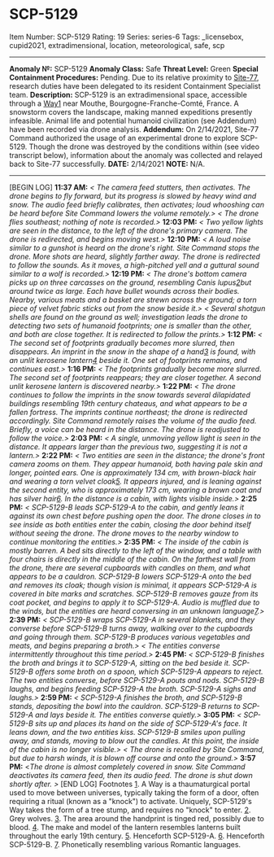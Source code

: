 # SCP-5129
Item Number: SCP-5129
Rating: 19
Series: series-6
Tags: _licensebox, cupid2021, extradimensional, location, meteorological, safe, scp

---

**Anomaly №:** SCP-5129
**Anomaly Class:** Safe
**Threat Level:** Green
**Special Containment Procedures:** Pending. Due to its relative proximity to [Site-77](http://scp-wiki.wikidot.com/secure-facility-dossier-site-77), research duties have been delegated to its resident Containment Specialist team.
**Description:** SCP-5129 is an extradimensional space, accessible through a [Way](http://scp-wiki.wikidot.com/another-goddamn-magic-system)[1](javascript:;) near Mouthe, Bourgogne-Franche-Comté, France. A snowstorm covers the landscape, making manned expeditions presently infeasible. Animal life and potential humanoid civilization (see Addendum) have been recorded via drone analysis.
**Addendum:** On 2/14/2021, Site-77 Command authorized the usage of an experimental drone to explore SCP-5129. Though the drone was destroyed by the conditions within (see video transcript below), information about the anomaly was collected and relayed back to Site-77 successfully.
**DATE:** 2/14/2021
**NOTE:** N/A.
* * *
[BEGIN LOG]
**11:37 AM:** _< The camera feed stutters, then activates. The drone begins to fly forward, but its progress is slowed by heavy wind and snow. The audio feed briefly calibrates, then activates; loud whooshing can be heard before Site Command lowers the volume remotely.>_
_< The drone flies southeast; nothing of note is recorded.>_
**12:03 PM:** _< Two yellow lights are seen in the distance, to the left of the drone's primary camera. The drone is redirected, and begins moving west.>_
**12:10 PM:** _< A loud noise similar to a gunshot is heard on the drone's right. Site Command stops the drone. More shots are heard, slightly farther away. The drone is redirected to follow the sounds. As it moves, a high-pitched yell and a guttural sound similar to a wolf is recorded.>_
**12:19 PM:** _< The drone's bottom camera picks up on three carcasses on the ground, resembling Canis lupus[2](javascript:;)but around twice as large. Each have bullet wounds across their bodies. Nearby, various meats and a basket are strewn across the ground; a torn piece of velvet fabric sticks out from the snow beside it.>_
_< Several shotgun shells are found on the ground as well; investigation leads the drone to detecting two sets of humanoid footprints; one is smaller than the other, and both are close together. It is redirected to follow the prints.>_
**1:12 PM:** _< The second set of footprints gradually becomes more slurred, then disappears. An imprint in the snow in the shape of a hand[3](javascript:;) is found, with an unlit kerosene lantern[4](javascript:;) beside it. One set of footprints remains, and continues east.>_
**1:16 PM:** _< The footprints gradually become more slurred. The second set of footprints reappears; they are closer together. A second unlit kerosene lantern is discovered nearby.>_
**1:22 PM:** _< The drone continues to follow the imprints in the snow towards several dilapidated buildings resembling 19th century chateaus, and what appears to be a fallen fortress. The imprints continue northeast; the drone is redirected accordingly. Site Command remotely raises the volume of the audio feed. Briefly, a voice can be heard in the distance. The drone is readjusted to follow the voice.>_
**2:03 PM:** _< A single, unmoving yellow light is seen in the distance. It appears larger than the previous two, suggesting it is not a lantern.>_
**2:22 PM:** _< Two entities are seen in the distance; the drone's front camera zooms on them. They appear humanoid, both having pale skin and longer, pointed ears. One is approximately 134 cm, with brown-black hair and wearing a torn velvet cloak[5](javascript:;). It appears injured, and is leaning against the second entity, who is approximately 173 cm, wearing a brown coat and has silver hair[6](javascript:;). In the distance is a cabin, with lights visible inside.>_
**2:25 PM:** _< SCP-5129-B leads SCP-5129-A to the cabin, and gently leans it against its own chest before pushing open the door. The drone closes in to see inside as both entities enter the cabin, closing the door behind itself without seeing the drone. The drone moves to the nearby window to continue monitoring the entities.>_
**2:35 PM:** _< The inside of the cabin is mostly barren. A bed sits directly to the left of the window, and a table with four chairs is directly in the middle of the cabin. On the farthest wall from the drone, there are several cupboards with candles on them, and what appears to be a cauldron. SCP-5129-B lowers SCP-5129-A onto the bed and removes its cloak; though vision is minimal, it appears SCP-5129-A is covered in bite marks and scratches. SCP-5129-B removes gauze from its coat pocket, and begins to apply it to SCP-5129-A. Audio is muffled due to the winds, but the entities are heard conversing in an unknown language[7](javascript:;).>_
**2:39 PM:** _< SCP-5129-B wraps SCP-5129-A in several blankets, and they converse before SCP-5129-B turns away, walking over to the cupboards and going through them. SCP-5129-B produces various vegetables and meats, and begins preparing a broth.>_
_< The entities converse intermittently throughout this time period.>_
**2:45 PM:** _< SCP-5129-B finishes the broth and brings it to SCP-5129-A, sitting on the bed beside it. SCP-5129-B offers some broth on a spoon, which SCP-5129-A appears to reject. The two entities converse, before SCP-5129-A pouts and nods. SCP-5129-B laughs, and begins feeding SCP-5129-A the broth. SCP-5129-A sighs and laughs.>_
**2:59 PM:** _< SCP-5129-A finishes the broth, and SCP-5129-B stands, depositing the bowl into the cauldron. SCP-5129-B returns to SCP-5129-A and lays beside it. The entities converse quietly.>_
**3:05 PM:** _< SCP-5129-B sits up and places its hand on the side of SCP-5129-A's face. It leans down, and the two entities kiss. SCP-5129-B smiles upon pulling away, and stands, moving to blow out the candles. At this point, the inside of the cabin is no longer visible.>_
_< The drone is recalled by Site Command, but due to harsh winds, it is blown off course and onto the ground.>_
**3:57 PM:** <_The drone is almost completely covered in snow. Site Command deactivates its camera feed, then its audio feed. The drone is shut down shortly after. >_
[END LOG]
Footnotes
[1](javascript:;). A Way is a thaumaturgical portal used to move between universes, typically taking the form of a door, often requiring a ritual (known as a "knock") to activate. Uniquely, SCP-5129's Way takes the form of a tree stump, and requires no "knock" to enter.
[2](javascript:;). Grey wolves.
[3](javascript:;). The area around the handprint is tinged red, possibly due to blood.
[4](javascript:;). The make and model of the lantern resembles lanterns built throughout the early 19th century.
[5](javascript:;). Henceforth SCP-5129-A.
[6](javascript:;). Henceforth SCP-5129-B.
[7](javascript:;). Phonetically resembling various Romantic languages.